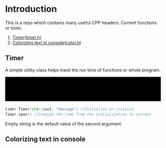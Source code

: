 # Introduction

This is a repo which contains many useful CPP headers. Current functions or tools:

1. [Timer](#timer)([timer.h](./include/timer.h))
2. [Colorizing text in console](#colorizing-text-in-console)([color.h](./include/color.h))

## Timer

A simple utility class helps track the run time of functions or whole program.

![demo](./assets/demo.gif)

``` C++
timer Timer(std::cout, "message") //Initialize an instance
Timer.span() //Compute the time from the initialization to current
```

Empty string is the default value of the second argument.

## Colorizing text in console
